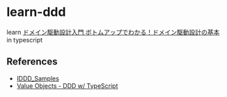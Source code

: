 # learn-ddd

learn [ドメイン駆動設計入門 ボトムアップでわかる！ドメイン駆動設計の基本](https://www.shoeisha.co.jp/book/detail/9784798150727) in typescript

## References

* [IDDD_Samples](https://github.com/Vaughnvernon/IDDD_Samples)
* [Value Objects - DDD w/ TypeScript](https://khalilstemmler.com/articles/typescript-value-object/)
